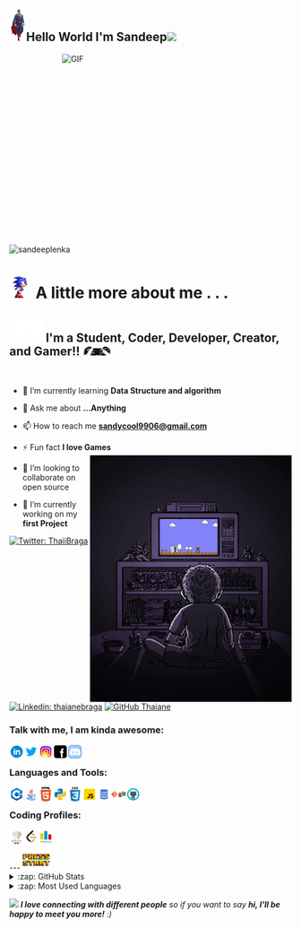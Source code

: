 



## <img src="https://github.com/sandeeplenka/sandeeplenka/blob/main/icons/superman.gif?raw=true" width="30" height="60">Hello World I'm Sandeep<img src="https://c.tenor.com/HO7EBVsu04oAAAAi/pikachu-pokemon.gif" width="50">
<img align="right" alt="GIF" src="https://media.giphy.com/media/DjzqfSfvJqRhBt2n6B/giphy.gif?raw=true" width="410" height="340" />
<p align="left"> <img src="https://komarev.com/ghpvc/?username=sandeeplenka&label=Profile%20views&color=0e75b6&style=flat" alt="sandeeplenka" /> </p>

# <img src="https://github.com/sandeeplenka/sandeeplenka/blob/main/icons/sonic.gif?raw=true" width="40"> A little more about me . . .

## <img src="https://github.com/sandeeplenka/sandeeplenka/blob/main/icons/c1.gif?raw=true" width="60"> I'm a Student, Coder, Developer, Creator, and Gamer!! <img src="https://github.com/sandeeplenka/sandeeplenka/blob/main/icons/console.gif?raw=true" width="50">
<br>

- 🌱 I’m currently learning **Data Structure and algorithm**

- 💬 Ask me about **...Anything**

- 📫 How to reach me **sandycool9906@gmail.com**

- ⚡ Fun fact **I love Games** 
  <img align="right" alt="GIF" src="https://github.com/sandeeplenka/sandeeplenka/blob/main/icons/games.gif?raw=true" width="360" height="440"/>

- 👯 I’m looking to collaborate on open source

- 🔭 I’m currently working on my **first Project**
 


[![Twitter: ThaiiBraga](https://img.shields.io/twitter/follow/sandycool9906?style=social)](https://twitter.com/sandycool9906)
[![Linkedin: thaianebraga](https://img.shields.io/badge/-sandycool9906-blue?style=flat-square&logo=Linkedin&logoColor=white&link=https://www.linkedin.com/in/sandycool9906/)](https://www.linkedin.com/in/sandycool9906/)
[![GitHub Thaiane](https://img.shields.io/github/followers/sandeeplenka?label=follow&style=social)](https://github.com/sandeeplenka)






### Talk with me, I am kinda awesome:
[<img align="left" alt="linkedin" width="26px" src="https://github.com/sandeeplenka/sandeeplenka/blob/main/icons/icons8-linkedin-circled.gif?raw=true" />][linkedin]
[<img align="left" alt="" width="26px" src="https://github.com/sandeeplenka/sandeeplenka/blob/main/icons/icons8-twitter.gif?raw=true" />][twitter]
[<img align="left" alt="instagram" width="26px" src="https://github.com/sandeeplenka/sandeeplenka/blob/main/icons/icons8-instagram-logo.gif?raw=true" />][instagram]
[<img align="left" alt="" width="26px" src="https://github.com/sandeeplenka/sandeeplenka/blob/main/icons/icons8-facebook.gif?raw=true" />][linkedin]
[<img align="left" alt="" width="26px" src="https://github.com/sandeeplenka/sandeeplenka/blob/main/icons/icons8-discord-new.gif?raw=true" />][linkedin]

<br />

### Languages and Tools:

[<img align="left" alt="C++" width="26px" src="https://github.com/sandeeplenka/sandeeplenka/blob/main/icons/icons8-c%2B%2B-48.png?raw=true" />][link]
[<img align="left" alt="HTML5" width="26px" src="https://github.com/sandeeplenka/sandeeplenka/blob/main/icons/icons8-java.gif?raw=true" />][link]
[<img align="left" alt="HTML5" width="26px" src="https://raw.githubusercontent.com/github/explore/80688e429a7d4ef2fca1e82350fe8e3517d3494d/topics/html/html.png" />][link]
[<img align="left" alt="HTML5" width="26px" src="https://github.com/sandeeplenka/sandeeplenka/blob/main/icons/icons8-python.gif?raw=true" />][link]
[<img align="left" alt="CSS3" width="26px" src="https://raw.githubusercontent.com/github/explore/80688e429a7d4ef2fca1e82350fe8e3517d3494d/topics/css/css.png" />][link]
[<img align="left" alt="JavaScript" width="26px" src="https://github.com/sandeeplenka/sandeeplenka/blob/main/icons/icons8-javascript.gif?raw=true" />][link]
[<img align="left" alt="SQL" width="26px" src="https://raw.githubusercontent.com/github/explore/80688e429a7d4ef2fca1e82350fe8e3517d3494d/topics/sql/sql.png" />][link]
[<img align="left" alt="Git" width="26px" src="https://raw.githubusercontent.com/github/explore/80688e429a7d4ef2fca1e82350fe8e3517d3494d/topics/git/git.png" />][link]
[<img align="left" alt="GitHub" width="26px" src="https://github.com/sandeeplenka/sandeeplenka/blob/main/icons/icons8-github.gif?raw=true" />][github]

<br />

### Coding Profiles:

[<img align="left" alt="C++" width="26px" src="https://github.com/sandeeplenka/sandeeplenka/blob/main/icons/codechef.jpg?raw=true" />][codechef]
[<img align="left" alt="C++" width="26px" src="https://github.com/sandeeplenka/sandeeplenka/blob/main/icons/LeetCode_logo_black.png?raw=true" />][leetcode]
[<img align="left" alt="C++" width="26px" src="https://github.com/sandeeplenka/sandeeplenka/blob/main/icons/com.SoftTechs.CodeForces.jpg?raw=true" />][codeforces]





<br />
<br />
---
<img src="https://github.com/sandeeplenka/sandeeplenka/blob/main/icons/pressstart.gif?raw=true" width="50">
<details>
  <summary>:zap: GitHub Stats</summary>

  <img align="left" alt="Sandeep's GitHub Stats" src="https://github-readme-stats.vercel.app/api?username=sandeeplenka&show_icons=true&hide_border=true" />

</details>

<details>
  <summary>:zap: Most Used Languages</summary>

<img align="left" alt="Sandeep's GitHub Top Languages" src="https://github-readme-stats.vercel.app/api/top-langs/?username=sandeeplenka" />

</details>




<img src="https://media.giphy.com/media/LnQjpWaON8nhr21vNW/giphy.gif" width="60"> <em><b>I love connecting with different people</b> so if you want to say <b>hi, I'll be happy to meet you more!</b> :)</em>







[twitter]: https://twitter.com/Sandycool9906
[instagram]: https://www.instagram.com/sandy_gamer_sr4/
[linkedin]: https://www.linkedin.com/in/sandycool9906/
[portfolio]: https://arsentieva.github.io/profile/
[link]: https://www.google.com
[mail]: sandycool9906@gmail.com
[github]: https://github.com/sandeeplenka 
[leetcode]: https://leetcode.com/sandycool9906/
[codechef]: https://www.codechef.com/users/sandycool9906
[codeforces]: https://codeforces.com/profile/sandycool9906



